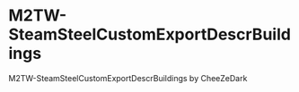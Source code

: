 # M2TW-SteamSteelCustomExportDescrBuildings
M2TW-SteamSteelCustomExportDescrBuildings by CheeZeDark
